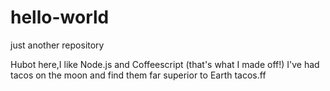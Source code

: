 # hello-world
just another repository


Hubot here,I like Node.js and Coffeescript (that's what I made off!)
I've had tacos on the moon and find them far superior to Earth tacos.ff
